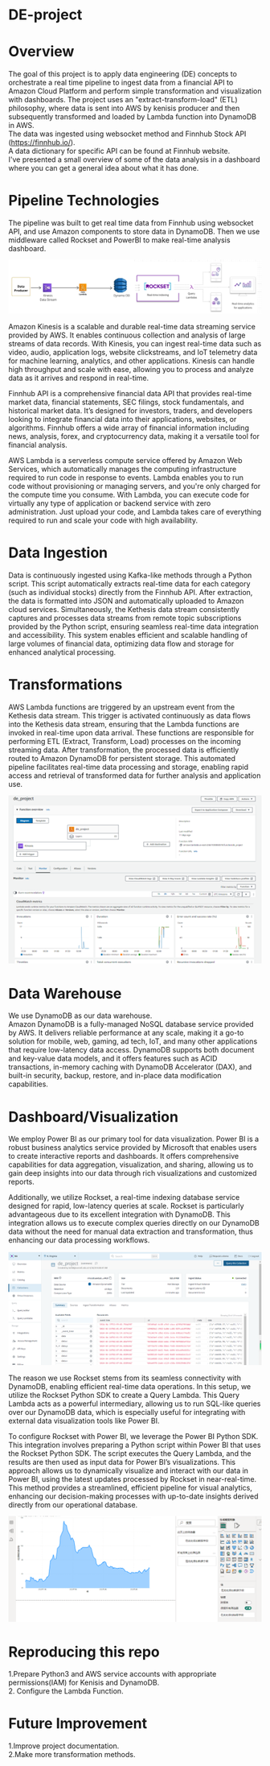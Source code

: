 # DE-project
# Overview
The goal of this project is to apply data engineering (DE) concepts to orchestrate a real time pipeline to ingest data from a financial API to Amazon Cloud Platform and perform simple transformation and visualization with dashboards. The project uses an "extract-transform-load" (ETL) philosophy, where data is sent into AWS by kenisis producer and then subsequently transformed and loaded by Lambda function into DynamoDB in AWS.<br>
The data was ingested using websocket method and Finnhub Stock API (https://finnhub.io/). <br>
A data dictionary for specific API can be found at Finnhub website.<br>
I've presented a small overview of some of the data analysis in a dashboard where you can get a general idea about what it has done.<br>

# Pipeline Technologies
The pipeline was built to get real time data from Finnhub using websocket API, and use Amazon components to store data in DynamoDB. Then we use middleware called Rockset and PowerBI to make real-time analysis dashboard. <br>

![alt text](https://github.com/XiaoLirui/DE-project/blob/main/other%20files/pipeline.png)

Amazon Kinesis is a scalable and durable real-time data streaming service provided by AWS. It enables continuous collection and analysis of large streams of data records. With Kinesis, you can ingest real-time data such as video, audio, application logs, website clickstreams, and IoT telemetry data for machine learning, analytics, and other applications. Kinesis can handle high throughput and scale with ease, allowing you to process and analyze data as it arrives and respond in real-time. <br>

Finnhub API is a comprehensive financial data API that provides real-time market data, financial statements, SEC filings, stock fundamentals, and historical market data. It’s designed for investors, traders, and developers looking to integrate financial data into their applications, websites, or algorithms. Finnhub offers a wide array of financial information including news, analysis, forex, and cryptocurrency data, making it a versatile tool for financial analysis.  <br>

AWS Lambda is a serverless compute service offered by Amazon Web Services, which automatically manages the computing infrastructure required to run code in response to events. Lambda enables you to run code without provisioning or managing servers, and you're only charged for the compute time you consume. With Lambda, you can execute code for virtually any type of application or backend service with zero administration. Just upload your code, and Lambda takes care of everything required to run and scale your code with high availability. <br>



# Data Ingestion
Data is continuously ingested using Kafka-like methods through a Python script. This script automatically extracts real-time data for each category (such as individual stocks) directly from the Finnhub API. After extraction, the data is formatted into JSON and automatically uploaded to Amazon cloud services. Simultaneously, the Kethesis data stream consistently captures and processes data streams from remote topic subscriptions provided by the Python script, ensuring seamless real-time data integration and accessibility. This system enables efficient and scalable handling of large volumes of financial data, optimizing data flow and storage for enhanced analytical processing.<br>



# Transformations
AWS Lambda functions are triggered by an upstream event from the Kethesis data stream. This trigger is activated continuously as data flows into the Kethesis data stream, ensuring that the Lambda functions are invoked in real-time upon data arrival. These functions are responsible for performing ETL (Extract, Transform, Load) processes on the incoming streaming data. After transformation, the processed data is efficiently routed to Amazon DynamoDB for persistent storage. This automated pipeline facilitates real-time data processing and storage, enabling rapid access and retrieval of transformed data for further analysis and application use.

![alt text](https://github.com/XiaoLirui/DE-project/blob/main/other%20files/lambda.png)

# Data Warehouse
We use DynamoDB as our data warehouse. <br>
Amazon DynamoDB is a fully-managed NoSQL database service provided by AWS. It delivers reliable performance at any scale, making it a go-to solution for mobile, web, gaming, ad tech, IoT, and many other applications that require low-latency data access. DynamoDB supports both document and key-value data models, and it offers features such as ACID transactions, in-memory caching with DynamoDB Accelerator (DAX), and built-in security, backup, restore, and in-place data modification capabilities. <br>


# Dashboard/Visualization
We employ Power BI as our primary tool for data visualization. Power BI is a robust business analytics service provided by Microsoft that enables users to create interactive reports and dashboards. It offers comprehensive capabilities for data aggregation, visualization, and sharing, allowing us to gain deep insights into our data through rich visualizations and customized reports.

Additionally, we utilize Rockset, a real-time indexing database service designed for rapid, low-latency queries at scale. Rockset is particularly advantageous due to its excellent integration with DynamoDB. This integration allows us to execute complex queries directly on our DynamoDB data without the need for manual data extraction and transformation, thus enhancing our data processing workflows.

![alt text](https://github.com/XiaoLirui/DE-project/blob/main/other%20files/Rockset.png)

The reason we use Rockset stems from its seamless connectivity with DynamoDB, enabling efficient real-time data operations. In this setup, we utilize the Rockset Python SDK to create a Query Lambda. This Query Lambda acts as a powerful intermediary, allowing us to run SQL-like queries over our DynamoDB data, which is especially useful for integrating with external data visualization tools like Power BI.

To configure Rockset with Power BI, we leverage the Power BI Python SDK. This integration involves preparing a Python script within Power BI that uses the Rockset Python SDK. The script executes the Query Lambda, and the results are then used as input data for Power BI’s visualizations. This approach allows us to dynamically visualize and interact with our data in Power BI, using the latest updates processed by Rockset in near-real-time. This method provides a streamlined, efficient pipeline for visual analytics, enhancing our decision-making processes with up-to-date insights derived directly from our operational database.

![alt text](https://github.com/XiaoLirui/DE-project/blob/main/other%20files/Dashboard.png)

# Reproducing this repo
1.Prepare Python3 and AWS service accounts with appropriate permissions(IAM) for Kenisis and DynamoDB. <br>
2. Configure the Lambda Function.


# Future Improvement
1.Improve project documentation. <br>
2.Make more transformation methods.
